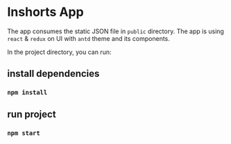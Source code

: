 # Inshorts App

The app consumes the static JSON file in `public` directory. The app is using `react` & `redux` on UI with `antd` theme and its components.

In the project directory, you can run:

## install dependencies 
### `npm install`

## run project

### `npm start`
